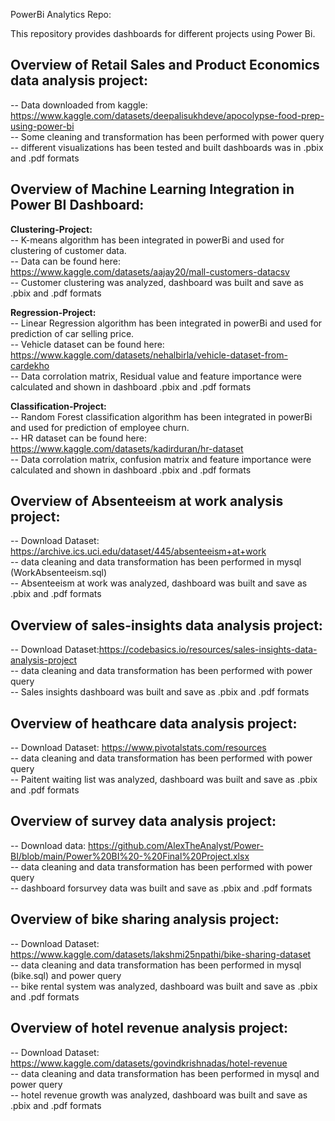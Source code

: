 PowerBi Analytics Repo:  

This repository provides dashboards for different projects using Power Bi.  

## Overview of Retail Sales and Product Economics data analysis project:      
-- Data downloaded from kaggle:  
 https://www.kaggle.com/datasets/deepalisukhdeve/apocolypse-food-prep-using-power-bi         
-- Some cleaning and transformation has been performed with power query      
-- different visualizations has been tested and built dashboards was in .pbix and .pdf formats      

## Overview of Machine Learning Integration in Power BI Dashboard:   
**Clustering-Project:**  
-- K-means algorithm has been integrated in powerBi and used for clustering of customer data.  
-- Data can be found here:  
https://www.kaggle.com/datasets/aajay20/mall-customers-datacsv     
-- Customer clustering was analyzed, dashboard was built and save as .pbix and .pdf formats    

**Regression-Project:**  
-- Linear Regression algorithm has been integrated in powerBi and used for prediction of car selling price.  
 -- Vehicle dataset can be found here:  
 https://www.kaggle.com/datasets/nehalbirla/vehicle-dataset-from-cardekho  
-- Data corrolation matrix, Residual value and feature importance were calculated and shown in dashboard .pbix and .pdf formats   

**Classification-Project:**  
-- Random Forest classification algorithm has been integrated in powerBi and used for prediction of employee churn.  
 -- HR dataset can be found here:    
https://www.kaggle.com/datasets/kadirduran/hr-dataset   
-- Data corrolation matrix, confusion matrix and feature importance were calculated and shown in dashboard .pbix and .pdf formats    

## Overview of Absenteeism at work analysis project:        
-- Download Dataset: https://archive.ics.uci.edu/dataset/445/absenteeism+at+work         
-- data cleaning and data transformation has been performed in mysql (WorkAbsenteeism.sql)  
-- Absenteeism at work was analyzed, dashboard was built and save as .pbix and .pdf formats  

## Overview of sales-insights data analysis project:    
-- Download Dataset:https://codebasics.io/resources/sales-insights-data-analysis-project  
-- data cleaning and data transformation has been performed with power query     
-- Sales insights dashboard was built and save as .pbix and .pdf formats      

## Overview of heathcare data analysis project:    
-- Download Dataset: https://www.pivotalstats.com/resources    
-- data cleaning and data transformation has been performed with power query     
-- Paitent waiting list was analyzed, dashboard was built and save as .pbix and .pdf formats     

## Overview of survey data analysis project:       
-- Download data: https://github.com/AlexTheAnalyst/Power-BI/blob/main/Power%20BI%20-%20Final%20Project.xlsx    
-- data cleaning and data transformation has been performed with power query       
-- dashboard forsurvey data was built and save as .pbix and .pdf formats

## Overview of bike sharing analysis project:      
-- Download Dataset: https://www.kaggle.com/datasets/lakshmi25npathi/bike-sharing-dataset     
-- data cleaning and data transformation has been performed in mysql (bike.sql) and power query         
-- bike rental system was analyzed, dashboard was built and save as .pbix and .pdf formats     
   
## Overview of hotel revenue analysis project:        
-- Download Dataset: https://www.kaggle.com/datasets/govindkrishnadas/hotel-revenue         
-- data cleaning and data transformation has been performed in mysql and power query           
-- hotel revenue growth was analyzed, dashboard was built and save as .pbix and .pdf formats  
